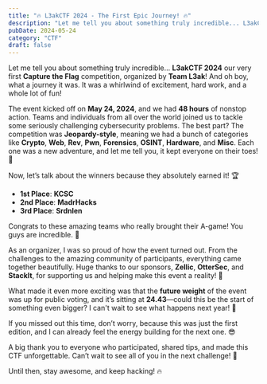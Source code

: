```yaml
---
title: "🔥 L3akCTF 2024 - The First Epic Journey! 🔥"
description: "Let me tell you about something truly incredible... L3akCTF 2024—our very first Capture the Flag competition, organized by Team L3ak! And oh boy, what a journey it was."
pubDate: 2024-05-24
category: "CTF"
draft: false
---
```


Let me tell you about something truly incredible... **L3akCTF 2024** our very first **Capture the Flag** competition, organized by **Team L3ak**! And oh boy, what a journey it was. It was a whirlwind of excitement, hard work, and a whole lot of fun!  

The event kicked off on **May 24, 2024**, and we had **48 hours** of nonstop action. Teams and individuals from all over the world joined us to tackle some seriously challenging cybersecurity problems. The best part? The competition was **Jeopardy-style**, meaning we had a bunch of categories like **Crypto**, **Web**, **Rev**, **Pwn**, **Forensics**, **OSINT**, **Hardware**, and **Misc**. Each one was a new adventure, and let me tell you, it kept everyone on their toes! 🎯  

Now, let’s talk about the winners because they absolutely earned it! 🏆  
- **1st Place**: **KCSC**  
- **2nd Place**: **MadrHacks**  
- **3rd Place**: **Srdnlen**  

Congrats to these amazing teams who really brought their A-game! You guys are incredible. 🎉  

As an organizer, I was so proud of how the event turned out. From the challenges to the amazing community of participants, everything came together beautifully. Huge thanks to our sponsors, **Zellic**, **OtterSec**, and **StackIt**, for supporting us and helping make this event a reality! 🙏  

What made it even more exciting was that the **future weight** of the event was up for public voting, and it’s sitting at **24.43**—could this be the start of something even bigger? I can't wait to see what happens next year! 🌟

If you missed out this time, don’t worry, because this was just the first edition, and I can already feel the energy building for the next one. 😎  

A big thank you to everyone who participated, shared tips, and made this CTF unforgettable. Can’t wait to see all of you in the next challenge! 🚀

Until then, stay awesome, and keep hacking! 🔥
